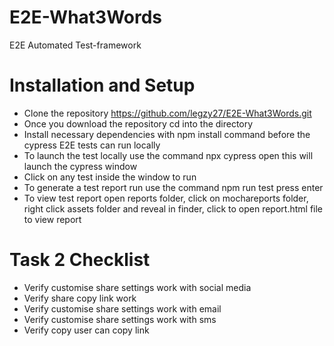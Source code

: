 # E2E-What3Words
E2E Automated Test-framework

# Installation and Setup

* Clone the repository https://github.com/legzy27/E2E-What3Words.git
* Once you download the repository cd into the directory
* Install necessary dependencies with npm install command before the cypress E2E tests can run locally
* To launch the test locally use the command npx cypress open this will launch the cypress window
* Click on any test inside the window to run
* To generate a test report run use the command npm run test press enter
* To view test report open reports folder, click on mochareports folder, right click assets folder and reveal in  finder, click to open report.html file to view report



# Task 2 Checklist

* Verify customise share settings work with social media
* Verify share copy link work
* Verify customise share settings work with email
* Verify customise share settings work with sms
* Verify copy user can copy link
